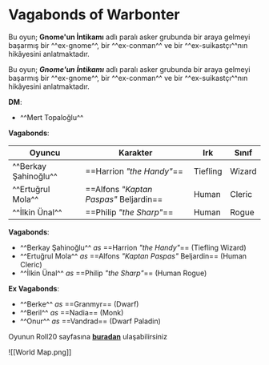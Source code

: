 # Vagabonds of Warbonter

Bu oyun; **Gnome'un İntikamı** adlı paralı asker grubunda bir araya gelmeyi başarmış bir ^^ex-gnome^^, bir ^^ex-conman^^ ve bir ^^ex-suikastçı^^nın hikâyesini anlatmaktadır.

Bu oyun; ***Gnome'un İntikamı*** adlı paralı asker grubunda bir araya gelmeyi başarmış bir ^^ex-gnome^^, bir ^^ex-conman^^ ve bir ^^ex-suikastçı^^nın hikâyesini anlatmaktadır.

**DM**:

- ^^Mert Topaloğlu^^

**Vagabonds**:

| Oyuncu               | Karakter                               | Irk      | Sınıf  |
|----------------------|----------------------------------------|----------|--------|
| ^^Berkay Şahinoğlu^^ | ==Harrion *"the Handy"*==              | Tiefling | Wizard |
| ^^Ertuğrul Mola^^    | ==Alfons *"Kaptan Paspas"* Beljardin== | Human    | Cleric |
| ^^İlkin Ünal^^       | ==Philip *"the Sharp"*==               | Human    | Rogue  |

**Vagabonds**:

- ^^Berkay Şahinoğlu^^ _as_ ==Harrion *"the Handy"*== (Tiefling Wizard)
- ^^Ertuğrul Mola^^ _as_ ==Alfons *"Kaptan Paspas"* Beljardin== (Human Cleric)
- ^^İlkin Ünal^^ _as_ ==Philip *"the Sharp"*== (Human Rogue)

**Ex Vagabonds**:

- ^^Berke^^ _as_ ==Granmyr== (Dwarf)
- ^^Beril^^ _as_ ==Nadia== (Monk)
- ^^Onur^^ _as_ ==Vandrad== (Dwarf Paladin)

Oyunun Roll20 sayfasına **[buradan](https://app.roll20.net/campaigns/details/5930132/a-d-and-d-game)** ulaşabilirsiniz

![[World Map.png]]